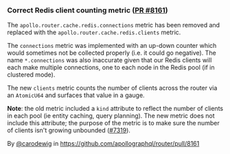 ### Correct Redis client counting metric ([PR #8161](https://github.com/apollographql/router/pull/8161))

The `apollo.router.cache.redis.connections` metric has been removed and replaced with the
`apollo.router.cache.redis.clients` metric.

The `connections` metric was implemented with an up-down counter which would sometimes not be collected properly (i.e.
it could go negative). The name `*.connections` was also inaccurate given that our Redis clients will each make multiple
connections, one to each node in the Redis pool (if in clustered mode).

The new `clients` metric counts the number of clients across the router via an `AtomicU64` and surfaces that value in a
gauge.

**Note**: the old metric included a `kind` attribute to reflect the number of clients in each pool (ie entity caching,
query planning). The new metric does not include this attribute; the purpose of the metric is to make sure the number of
clients isn't growing unbounded ([#7319](https://github.com/apollographql/router/pull/7319)).

By [@carodewig](https://github.com/carodewig) in https://github.com/apollographql/router/pull/8161
